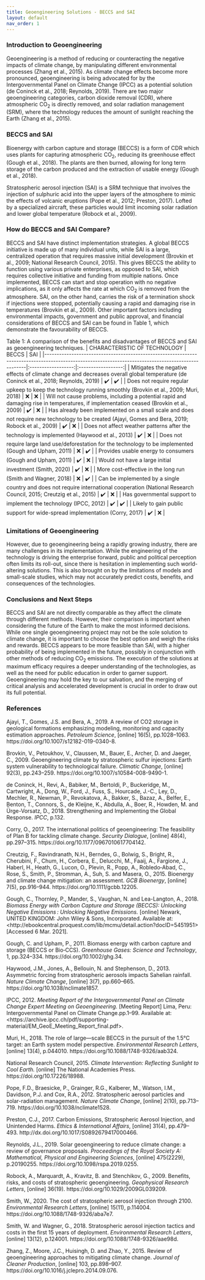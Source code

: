 ```yaml
---
title: Geoengineering Solutions - BECCS and SAI
layout: default
nav_order: 1
---
```


### Introduction to Geoengineering
Geoengineering is a method of reducing or counteracting the negative impacts of climate change, by manipulating different environmental processes (Zhang et al., 2015). As climate change effects become more pronounced, geoengineering is being advocated for by the Intergovernmental Panel on Climate Change (IPCC) as a potential solution (de Coninck et al., 2018; Reynolds, 2019). There are two major geoengineering categories, carbon dioxide removal (CDR), where atmospheric CO<sub>2</sub> is directly removed, and solar radiation management (SRM), where the technology reduces the amount of sunlight reaching the Earth (Zhang et al., 2015). 

### BECCS and SAI
Bioenergy with carbon capture and storage (BECCS) is a form of CDR which uses plants for capturing atmospheric CO<sub>2</sub>, reducing its greenhouse effect (Gough et al., 2018). The plants are then burned, allowing for long term storage of the carbon produced and the extraction of usable energy (Gough et al., 2018).

Stratospheric aerosol injection (SAI) is a SRM technique that involves the injection of sulphuric acid into the upper layers of the atmosphere to mimic the effects of volcanic eruptions (Pope et al., 2012; Preston, 2017). Lofted by a specialized aircraft, these particles would limit incoming solar radiation and lower global temperature (Robock et al., 2009). 

### How do BECCS and SAI Compare? 
BECCS and SAI have distinct implementation strategies. A global BECCS initiative is made up of many individual units, while SAI is a large, centralized operation that requires massive initial development (Brovkin et al., 2009; National Research Council, 2015). This gives BECCS the ability to function using various private enterprises, as opposed to SAI, which requires collective initiative and funding from multiple nations. Once implemented, BECCS can start and stop operation with no negative implications, as it only affects the rate at which CO<sub>2</sub> is removed from the atmosphere. SAI, on the other hand, carries the risk of a termination shock if injections were stopped, potentially causing a rapid and damaging rise in temperatures (Brovkin et al., 2009). Other important factors including environmental impacts, government and public approval, and financial considerations of BECCS and SAI can be found in Table 1, which demonstrate the favourability of BECCS. 

Table 1: A comparison of the benefits and disadvantages of BECCS and SAI as geoengineering techniques. 
| CHARACTERISTIC OF TECHNOLOGY                                                                                                                       |        BECCS       |         SAI        |
|----------------------------------------------------------------------------------------------------------------------------------------------------|:------------------:|:------------------:|
| Mitigates the negative effects of climate change and decreases overall global temperature (de Coninck et al., 2018; Reynolds, 2019)                | :heavy_check_mark: | :heavy_check_mark: |
| Does not require regular upkeep to keep the technology running smoothly (Brovkin et al., 2009; Muri, 2018)                                         |         :x:        |         :x:        |
| Will not cause problems, including a potential rapid and damaging rise in temperatures, if implementation ceased (Brovkin et al., 2009)            | :heavy_check_mark: |         :x:        |
| Has already been implemented on a small scale and does not require new technology to be created (Ajayi, Gomes and Bera, 2019; Robock et al., 2009) | :heavy_check_mark: |         :x:        |
| Does not affect weather patterns after the technology is implemented (Haywood et al., 2013)                                                        | :heavy_check_mark: |         :x:        |
| Does not require large land use/deforestation for the technology to be implemented (Gough and Upham, 2011)                                         |         :x:        | :heavy_check_mark: |
| Provides usable energy to consumers (Gough and Upham, 2011)                                                                                        | :heavy_check_mark: |         :x:        |
| Would not have a large initial investment (Smith, 2020)                                                                                            | :heavy_check_mark: |         :x:        |
| More cost-effective in the long run (Smith and Wagner, 2018)                                                                                       |         :x:        | :heavy_check_mark: |
| Can be implemented by a single country and does not require international cooperation (National Research Council, 2015; Creutzig et al., 2015)     | :heavy_check_mark: |         :x:        |
|    Has governmental support to implement the technology (IPCC, 2012)                                                                               | :heavy_check_mark: | :heavy_check_mark: |
| Likely to gain public support for wide-spread implementation (Corry, 2017)                                                                         | :heavy_check_mark: |         :x:        |

### Limitations of Geoengineering 
However, due to geoengineering being a rapidly growing industry, there are many challenges in its implementation. While the engineering of the technology is driving the enterprise forward, public and political perception often limits its roll-out, since there is hesitation in implementing such world-altering solutions. This is also brought on by the limitations of models and small-scale studies, which may not accurately predict costs, benefits, and consequences of the technologies. 

### Conclusions and Next Steps
BECCS and SAI are not directly comparable as they affect the climate through different methods. However, their comparison is important when considering the future of the Earth to make the most informed decisions. While one single geoengineering project may not be the sole solution to climate change, it is important to choose the best option and weigh the risks and rewards. BECCS appears to be more feasible than SAI, with a higher probability of being implemented in the future, possibly in conjunction with other methods of reducing CO<sub>2</sub> emissions. The execution of the solutions at maximum efficacy requires a deeper understanding of the technologies, as well as the need for public education in order to garner support. Geoengineering may hold the key to our salvation, and the merging of critical analysis and accelerated development is crucial in order to draw out its full potential.

### References
Ajayi, T., Gomes, J.S. and Bera, A., 2019. A review of CO2 storage in geological formations emphasizing modeling, monitoring and capacity estimation approaches. *Petroleum Science*, [online] 16(5), pp.1028–1063. ht<span>tps://doi.org/10.1007/s12182-019-0340-8.

Brovkin, V., Petoukhov, V., Claussen, M., Bauer, E., Archer, D. and Jaeger, C., 2009. Geoengineering climate by stratospheric sulfur injections: Earth system vulnerability to technological failure. *Climatic Change*, [online] 92(3), pp.243–259. ht<span>tps://doi.org/10.1007/s10584-008-9490-1.

de Coninck, H., Revi, A., Babiker, M., Bertoldi, P., Buckeridge, M., Cartwright, A., Dong, W., Ford, J., Fuss, S., Hourcade, J.-C., Ley, D., Mechler, R., Newman, P., Revokatova, A., Bakker, S., Bazaz, A., Belfer, E., Benton, T., Connors, S., de Kleijne, K., Abdulla, A., Boer, R., Howden, M. and Ürge-Vorsatz, D., 2018. Strengthening and Implementing the Global Response. *IPCC*, p.132.

Corry, O., 2017. The international politics of geoengineering: The feasibility of Plan B for tackling climate change. *Security Dialogue*, [online] 48(4), pp.297–315. ht<span>tps://doi.org/10.1177/0967010617704142.

Creutzig, F., Ravindranath, N.H., Berndes, G., Bolwig, S., Bright, R., Cherubini, F., Chum, H., Corbera, E., Delucchi, M., Faaij, A., Fargione, J., Haberl, H., Heath, G., Lucon, O., Plevin, R., Popp, A., Robledo‐Abad, C., Rose, S., Smith, P., Stromman, A., Suh, S. and Masera, O., 2015. Bioenergy and climate change mitigation: an assessment. *GCB Bioenergy*, [online] 7(5), pp.916–944. ht<span>tps://doi.org/10.1111/gcbb.12205.

Gough, C., Thornley, P., Mander, S., Vaughan, N. and Lea-Langton, A., 2018. *Biomass Energy with Carbon Capture and Storage (BECCS): Unlocking Negative Emissions : Unlocking Negative Emissions.* [online] Newark, UNITED KINGDOM: John Wiley & Sons, Incorporated. Available at: <ht<span>tp://ebookcentral.proquest.com/lib/mcmu/detail.action?docID=5451951> [Accessed 6 Mar. 2021].

Gough, C. and Upham, P., 2011. Biomass energy with carbon capture and storage (BECCS or Bio‐CCS). *Greenhouse Gases: Science and Technology*, 1, pp.324–334. ht<span>tps://doi.org/10.1002/ghg.34.

Haywood, J.M., Jones, A., Bellouin, N. and Stephenson, D., 2013. Asymmetric forcing from stratospheric aerosols impacts Sahelian rainfall. *Nature Climate Change*, [online] 3(7), pp.660–665. ht<span>tps://doi.org/10.1038/nclimate1857.

IPCC, 2012. *Meeting Report of the Intergovernmental Panel on Climate Change Expert Meeting on Geoengineering.* [Meeting Report] Lima, Peru: Intergovernmental Panel on Climate Change.pp.1–99. Available at: <ht<span>tps://archive.ipcc.ch/pdf/supporting-material/EM_GeoE_Meeting_Report_final.pdf>.

Muri, H., 2018. The role of large—scale BECCS in the pursuit of the 1.5°C target: an Earth system model perspective. *Environmental Research Letters*, [online] 13(4), p.044010. ht<span>tps://doi.org/10.1088/1748-9326/aab324.

National Research Council, 2015. *Climate Intervention: Reflecting Sunlight to Cool Earth.* [online] The National Academies Press. ht<span>tps://doi.org/10.17226/18988.

Pope, F.D., Braesicke, P., Grainger, R.G., Kalberer, M., Watson, I.M., Davidson, P.J. and Cox, R.A., 2012. Stratospheric aerosol particles and solar-radiation management. *Nature Climate Change*, [online] 2(10), pp.713–719. ht<span>tps://doi.org/10.1038/nclimate1528.

Preston, C.J., 2017. Carbon Emissions, Stratospheric Aerosol Injection, and Unintended Harms. *Ethics & International Affairs*, [online] 31(4), pp.479–493. ht<span>tp://dx.doi.org/10.1017/S0892679417000466.

Reynolds, J.L., 2019. Solar geoengineering to reduce climate change: a review of governance proposals. *Proceedings of the Royal Society A: Mathematical, Physical and Engineering Sciences*, [online] 475(2229), p.20190255. ht<span>tps://doi.org/10.1098/rspa.2019.0255.

Robock, A., Marquardt, A., Kravitz, B. and Stenchikov, G., 2009. Benefits, risks, and costs of stratospheric geoengineering. *Geophysical Research Letters*, [online] 36(19). ht<span>tps://doi.org/10.1029/2009GL039209.

Smith, W., 2020. The cost of stratospheric aerosol injection through 2100. *Environmental Research Letters*, [online] 15(11), p.114004. ht<span>tps://doi.org/10.1088/1748-9326/aba7e7.

Smith, W. and Wagner, G., 2018. Stratospheric aerosol injection tactics and costs in the first 15 years of deployment. *Environmental Research Letters*, [online] 13(12), p.124001. ht<span>tps://doi.org/10.1088/1748-9326/aae98d.

Zhang, Z., Moore, J.C., Huisingh, D. and Zhao, Y., 2015. Review of geoengineering approaches to mitigating climate change. *Journal of Cleaner Production*, [online] 103, pp.898–907. ht<span>tps://doi.org/10.1016/j.jclepro.2014.09.076.

